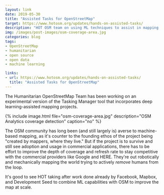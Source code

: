 ```yaml
---
layout: link
date: 2019-05-30
title: "Assisted Tasks for OpenStreetMap"
target: https://www.hotosm.org/updates/hands-on-assisted-tasks/
description: "HOT OSM team on using ML techniques to assist in mapping tasks."
img: /images/post-images/osm-coverage-area.jpg
categories: blog
tags:
- OpenStreetMap
- humanitarian
- open source
- open data
- machine learning

links:
- url: https://www.hotosm.org/updates/hands-on-assisted-tasks/
  title: "Assisted Tasks for OpenStreetMap"
---
```


The Humanitarian OpenStreetMap Team has been working on an experimental version of the Tasking Manager tool that incorporates deep learning-assisted mapping projects.

{% include image.html file="osm-coverage-area.jpg" description="OSM Analytics coverage detection" caption="no" %}

The OSM community has long been (and still largely is) averse to machine-based mapping, as it's counter to the founding ethos of the project being "created by mappers, where they live." But if the project is to survive and still see adoption and usage in commercial applications, there has to be effort to improve the depth of coverage and refresh rate to stay competitive with the commercial providers like Google and HERE. They're out robotically and mechanically mapping the world trying to actively *remove* humans from the loop.

It's good to see HOT taking after work done already by Facebook, Mapbox, and Development Seed to combine ML capabilities with OSM to improve the map at scale.
